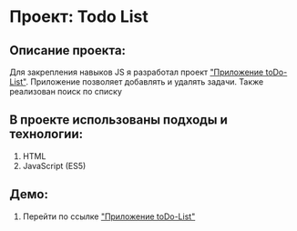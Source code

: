 # Проект: Todo List
## Описание проекта:
Для закрепления навыков JS я разработал проект ["Приложение toDo-List"](https://msilkov.github.io/ToDo-list/). Приложение позволяет добавлять и удалять задачи. Также реализован поиск по списку


## В проекте использованы подходы и технологии:
1. HTML
2. JavaScript (ES5)


## Демо:
1. Перейти по ссылке ["Приложение toDo-List"](https://msilkov.github.io/ToDo-list/)




